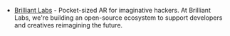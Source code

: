 - [Brilliant Labs](https://brilliant.xyz/) - Pocket-sized AR for imaginative hackers. At Brilliant Labs, we're building an open-source ecosystem to support developers and creatives reimagining the future.
